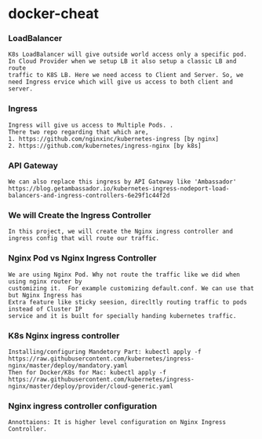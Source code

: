 # docker-cheat

### LoadBalancer
 ```
 K8s LoadBalancer will give outside world access only a specific pod. 
 In Cloud Provider when we setup LB it also setup a classic LB and route
 traffic to K8S LB. Here we need access to Client and Server. So, we 
 need Ingress ervice which will give us access to both client and server.  
 ```
### Ingress
```
Ingress will give us access to Multiple Pods. .
There two repo regarding that which are,
1. https://github.com/nginxinc/kubernetes-ingress [by nginx]
2. https://github.com/kubernetes/ingress-nginx [by k8s]
```

### API Gateway
```
We can also replace this ingress by API Gateway like 'Ambassador'
https://blog.getambassador.io/kubernetes-ingress-nodeport-load-balancers-and-ingress-controllers-6e29f1c44f2d

```

### We will Create the Ingress Controller
```
In this project, we will create the Nginx ingress controller and ingress config that will route our traffic. 
```

### Nginx Pod vs Nginx Ingress Controller
```
We are using Nginx Pod. Why not route the traffic like we did when using nginx router by 
customizing it.  For example customizing default.conf. We can use that but Nginx Ingress has 
Extra feature like sticky seesion, direcltly routing traffic to pods instead of Cluster IP 
service and it is built for specially handing kubernetes traffic.
```

### K8s Nginx ingress controller
```
Installing/configuring Mandetory Part: kubectl apply -f https://raw.githubusercontent.com/kubernetes/ingress-nginx/master/deploy/mandatory.yaml
Then for Docker/K8s for Mac: kubectl apply -f https://raw.githubusercontent.com/kubernetes/ingress-nginx/master/deploy/provider/cloud-generic.yaml
```

### Nginx ingress controller configuration
```
Annottaions: It is higher level configuration on Nginx Ingress Controller. 
```
